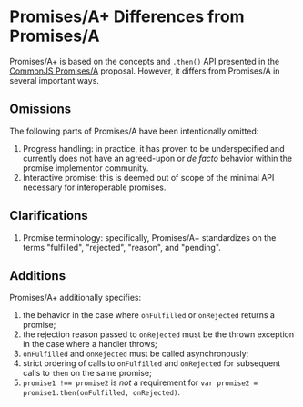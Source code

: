 # Promises/A+ Differences from Promises/A

Promises/A+ is based on the concepts and `.then()` API presented in the [CommonJS Promises/A](http://wiki.commonjs.org/wiki/Promises/A) proposal.  However, it differs from Promises/A in several important ways.

## Omissions

The following parts of Promises/A have been intentionally omitted:

1. Progress handling: in practice, it has proven to be underspecified and currently does not have an agreed-upon or *de facto* behavior within the promise implementor community.
1. Interactive promise: this is deemed out of scope of the minimal API necessary for interoperable promises.

## Clarifications

1. Promise terminology: specifically, Promises/A+ standardizes on the terms "fulfilled", "rejected", "reason", and "pending".

## Additions

Promises/A+ additionally specifies:

1. the behavior in the case where `onFulfilled` or `onRejected` returns a promise;
1. the rejection reason passed to `onRejected` must be the thrown exception in the case where a handler throws;
1. `onFulfilled` and `onRejected` must be called asynchronously;
1. strict ordering of calls to `onFulfilled` and `onRejected` for subsequent calls to `then` on the same promise;
1. `promise1 !== promise2` is *not* a requirement for `var promise2 = promise1.then(onFulfilled, onRejected)`.